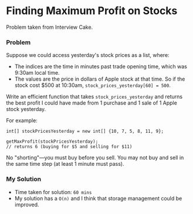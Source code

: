 # Finding Maximum Profit on Stocks
Problem taken from Interview Cake.
### Problem
Suppose we could access yesterday's stock prices as a list, where:

- The indices are the time in minutes past trade opening time, which was 9:30am local time.
- The values are the price in dollars of Apple stock at that time.
So if the stock cost $500 at 10:30am, `stock_prices_yesterday[60] = 500`.

Write an efficient function that takes `stock_prices_yesterday` and returns the best profit I could have made from 1 purchase and 1 sale of 1 Apple stock yesterday.

For example:

```
int[] stockPricesYesterday = new int[] {10, 7, 5, 8, 11, 9};

getMaxProfit(stockPricesYesterday);
// returns 6 (buying for $5 and selling for $11)
```

No "shorting"—you must buy before you sell. You may not buy and sell in the same time step (at least 1 minute must pass).

### My Solution
- Time taken for solution: `60 mins`
- My solution has a `O(n)` and I think that storage management could be improved.

